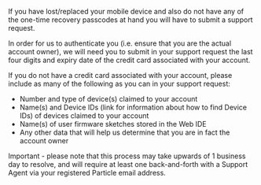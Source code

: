 If you have lost/replaced your mobile device and also do not have any of the one-time recovery passcodes at hand you will have to submit a support request.

In order for us to authenticate you (i.e. ensure that you are the actual account owner), we will need you to submit in your support request the last four digits and expiry date of the credit card associated with your account.

If you do not have a credit card associated with your account, please include as many of the following as you can in your support request: 

- Number and type of device(s) claimed to your account
- Name(s) and Device IDs (link for information about how to find Device IDs) of devices claimed to your account
- Name(s) of user firmware sketches stored in the Web IDE
- Any other data that will help us determine that you are in fact the account owner

Important - please note that this process may take upwards of 1 business day to resolve, and will require at least one back-and-forth with a Support Agent via your registered Particle email address.
